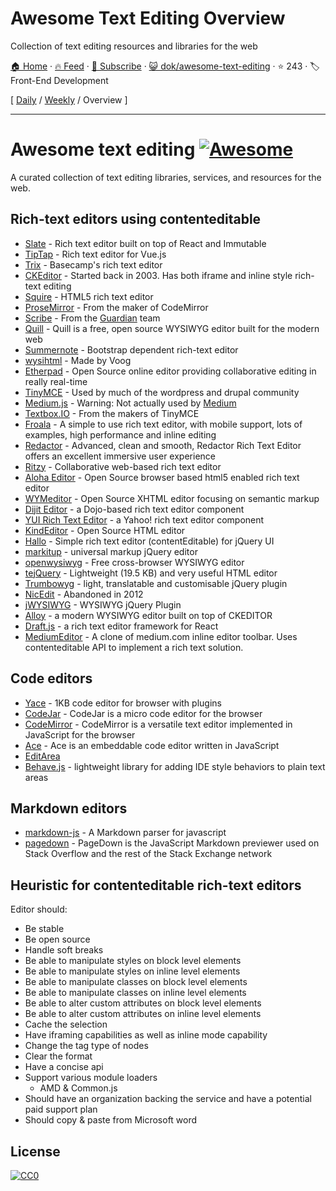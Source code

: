 # Awesome Text Editing Overview

Collection of text editing resources and libraries for the web

[🏠 Home](/README.md) · [🔥 Feed](https://test.trackawesomelist.com/dok/awesome-text-editing/rss.xml) · [📮 Subscribe](https://trackawesomelist.us17.list-manage.com/subscribe?u=d2f0117aa829c83a63ec63c2f&id=36a103854c) · [😺 dok/awesome-text-editing](https://github.com/dok/awesome-text-editing) · ⭐ 243 · 🏷️ Front-End Development

[ [Daily](/content/dok/awesome-text-editing/README.md) / [Weekly](/content/dok/awesome-text-editing/week/README.md) / Overview ]

---

# Awesome text editing [![Awesome](https://cdn.rawgit.com/sindresorhus/awesome/d7305f38d29fed78fa85652e3a63e154dd8e8829/media/badge.svg)](https://github.com/sindresorhus/awesome)

A curated collection of text editing libraries, services, and resources for the web.

## Rich-text editors using contenteditable

*   [Slate](https://github.com/ianstormtaylor/slate) - Rich text editor built on top of React and Immutable
*   [TipTap](https://github.com/scrumpy/tiptap) - Rich text editor for Vue.js
*   [Trix](https://github.com/basecamp/trix) - Basecamp's rich text editor
*   [CKEditor](http://ckeditor.com/) - Started back in 2003. Has both iframe and inline style rich-text editing
*   [Squire](https://github.com/neilj/Squire) - HTML5 rich text editor
*   [ProseMirror](http://prosemirror.net/) - From the maker of CodeMirror
*   [Scribe](https://github.com/guardian/scribe) - From the [Guardian](http://www.theguardian.com/) team
*   [Quill](http://quilljs.com/) - Quill is a free, open source WYSIWYG editor built for the modern web
*   [Summernote](http://summernote.org/) - Bootstrap dependent rich-text editor
*   [wysihtml](http://wysihtml.com/) - Made by Voog
*   [Etherpad](http://etherpad.org/) - Open Source online editor providing collaborative editing in really real-time
*   [TinyMCE](http://www.tinymce.com/) - Used by much of the wordpress and drupal community
*   [Medium.js](http://jakiestfu.github.io/Medium.js/docs/) - Warning: Not actually used by [Medium](https://medium.com/)
*   [Textbox.IO](https://textbox.io/) - From the makers of TinyMCE
*   [Froala](https://www.froala.com/wysiwyg-editor) - A simple to use rich text editor, with mobile support, lots of examples, high performance and inline editing
*   [Redactor](http://imperavi.com/redactor/) - Advanced, clean and smooth, Redactor Rich Text Editor offers an excellent immersive user experience
*   [Ritzy](https://github.com/ritzyed/ritzy) - Collaborative web-based rich text editor
*   [Aloha Editor](http://www.alohaeditor.org/Content.Node/index.html) - Open Source browser based html5 enabled rich text editor
*   [WYMeditor](http://www.wymeditor.org/) - Open Source XHTML editor focusing on semantic markup
*   [Dijit Editor](http://dojotoolkit.org/) - a Dojo-based rich text editor component
*   [YUI Rich Text Editor](http://yui.github.io/yui2/) - a Yahoo! rich text editor component
*   [KindEditor](https://github.com/kindsoft/kindeditor) - Open Source HTML editor
*   [Hallo](https://github.com/bergie/hallo) - Simple rich text editor (contentEditable) for jQuery UI
*   [markitup](http://markitup.jaysalvat.com/home/) - universal markup jQuery editor
*   [openwysiwyg](http://www.openwebware.com/) - Free cross-browser WYSIWYG editor
*   [tejQuery](http://jqueryte.com/) - Lightweight (19.5 KB) and very useful HTML editor
*   [Trumbowyg](http://alex-d.github.io/Trumbowyg/) - light, translatable and customisable jQuery plugin
*   [NicEdit](http://nicedit.com/) - Abandoned in 2012
*   [jWYSIWYG](https://github.com/jwysiwyg/jwysiwyg) - WYSIWYG jQuery Plugin
*   [Alloy](http://alloyeditor.com/) - a modern WYSIWYG editor built on top of CKEDITOR
*   [Draft.js](http://facebook.github.io/draft-js/) - a rich text editor framework for React
*   [MediumEditor](https://github.com/yabwe/medium-editor) - A clone of medium.com inline editor toolbar. Uses contenteditable API to implement a rich text solution.

## Code editors

*   [Yace](https://solopov.dev/yace) - 1KB code editor for browser with plugins
*   [CodeJar](https://medv.io/codejar/) - CodeJar is a micro code editor for the browser
*   [CodeMirror](https://codemirror.net/) - CodeMirror is a versatile text editor implemented in JavaScript for the browser
*   [Ace](https://ace.c9.io/#nav=about) - Ace is an embeddable code editor written in JavaScript
*   [EditArea](http://www.cdolivet.com/editarea/editarea/exemples/exemple_full.html)
*   [Behave.js](http://jakiestfu.github.io/Behave.js/) - lightweight library for adding IDE style behaviors to plain text areas

## Markdown editors

*   [markdown-js](https://github.com/evilstreak/markdown-js) - A Markdown parser for javascript
*   [pagedown](https://code.google.com/p/pagedown/wiki/PageDown) - PageDown is the JavaScript Markdown previewer used on Stack Overflow and the rest of the Stack Exchange network

## Heuristic for contenteditable rich-text editors

Editor should:

*   Be stable
*   Be open source
*   Handle soft breaks
*   Be able to manipulate styles on block level elements
*   Be able to manipulate styles on inline level elements
*   Be able to manipulate classes on block level elements
*   Be able to manipulate classes on inline level elements
*   Be able to alter custom attributes on block level elements
*   Be able to alter custom attributes on inline level elements
*   Cache the selection
*   Have iframing capabilities as well as inline mode capability
*   Change the tag type of nodes
*   Clear the format
*   Have a concise api
*   Support various module loaders
    *   AMD & Common.js
*   Should have an organization backing the service and have a potential paid support plan
*   Should copy & paste from Microsoft word

## License

[![CC0](http://i.creativecommons.org/p/zero/1.0/88x31.png)](http://creativecommons.org/publicdomain/zero/1.0/)

